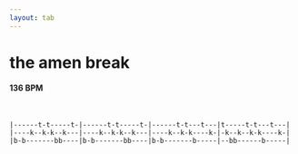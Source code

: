 ```yaml
---
layout: tab
---
```


# the amen break

#### 136 BPM

<br/>

```
|------t-t-----t-|------t-t-----t-|------t-t---t---|t-----t-t---t---|
|----k--k-k--k---|----k--k-k--k---|----k--k-k----k-|-k--k--k-k----k-|
|b-b-------bb----|b-b-------bb----|b-b-------b-----|--bb------b-----|
```
